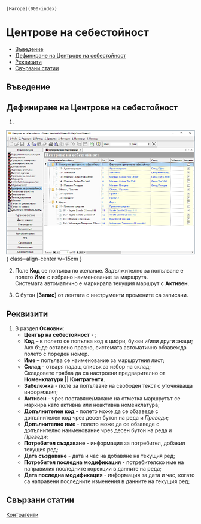 ```{only} html
[Нагоре](000-index)
```

# **Центрове на себестойност**

- [Въведение](012-cost-centers.md#въведение)
- [Дефиниране на Центрове на себестойност](012-cost-centers.md#дефиниране-на-центрове-на-себестойност)   
- [Реквизити](012-cost-centers.md#реквизити)
- [Свързани статии](012-cost-centers.md#свързани-статии)  

## **Въведение**



## **Дефиниране на Центрове на себестойност**  

1)  

![](912-cost-centers1.png){ class=align-center w=15cm }

2) Поле **Код** се попълва по желание. Задължително за попълване е полето **Име** с избрано наименование за маршрута.  
Системата автоматично е маркирала текущия маршрут с **Активен**.  

   
3) С бутон [**Запис**] от лентата с инструменти промените са записани. 

## **Реквизити**

1) В раздел **Основни**:  
   - **Център на себестойност** - ;  
   - **Код** – в полето се попълва код в цифри, букви и/или други знаци;  
   Ако бъде оставено празно, системата автоматично обзавежда полето с пореден номер.  
   - **Име** – попълва се наименование за маршрутния лист;  
   - **Склад** - отваря падащ списък за избор на склад;  
   Складовете трябва да са настроени предварително от **Номенклатури || Контрагенти**.  
   - **Забележка** - поле за попълване на свободен текст с уточняваща информация;  
   - **Активен** - чрез поставяне/махане на отметка маршрутът се маркира като активна или неактивна номенклатура;  
   - **Допълнителен код** - полето може да се обзаведе с допълнителен код чрез десен бутон на реда и *Преведи*;  
   - **Допълнително име** - полето може да се обзаведе с допълнително наименование чрез десен бутон на реда и *Преведи*;  
   - **Потребител създаване** - информация за потребител, добавил текущия ред;  
   - **Дата създаване** - дата и час на добавяне на текущия ред;  
   - **Потребител последна модификация** - потребителско име на направилия последните корекции в данните на реда;  
   - **Дата последна модификация** - информация за дата и час, когато са направени последните изменения в данните на текущия ред;  

## **Свързани статии**  

[Контрагенти](002-contragents.md)